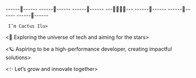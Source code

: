 ------🌵------
------🌵------
------🌵------
---🌵🌵🌵🌵---
------🌵------
------🌵------
------🌵------
	
	 I’m Cactus Ilu>


<🌙 Exploring the universe of tech and aiming for the stars>


<🪐 Aspiring to be a high-performance developer, creating impactful solutions>


<✨ Let’s grow and innovate together>
